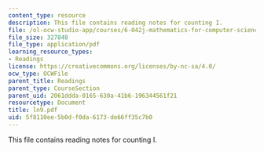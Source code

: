 ```yaml
---
content_type: resource
description: This file contains reading notes for counting I.
file: /ol-ocw-studio-app/courses/6-042j-mathematics-for-computer-science-fall-2005/5f8110ee5b0df0da6173de66ff35c7b0_ln9.pdf
file_size: 327848
file_type: application/pdf
learning_resource_types:
- Readings
license: https://creativecommons.org/licenses/by-nc-sa/4.0/
ocw_type: OCWFile
parent_title: Readings
parent_type: CourseSection
parent_uid: 2061ddda-0165-630a-41b6-196344561f21
resourcetype: Document
title: ln9.pdf
uid: 5f8110ee-5b0d-f0da-6173-de66ff35c7b0
---
```

This file contains reading notes for counting I.